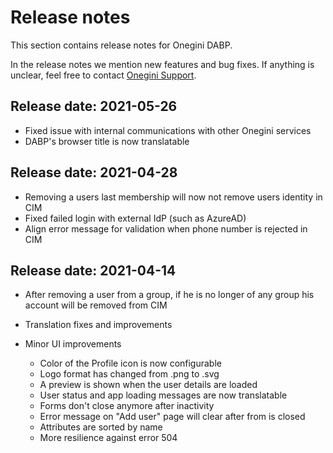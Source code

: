 # Release notes

This section contains release notes for Onegini DABP.

In the release notes we mention new features and bug fixes. If anything is unclear, feel free to contact [Onegini Support](https://support.onegini.com).

## Release date: 2021-05-26
* Fixed issue with internal communications with other Onegini services
* DABP's browser title is now translatable

## Release date: 2021-04-28
* Removing a users last membership will now not remove users identity in CIM
* Fixed failed login with external IdP (such as AzureAD)
* Align error message for validation when phone number is rejected in CIM

## Release date: 2021-04-14
* After removing a user from a group, if he is no longer of any group his account will be removed from CIM
* Translation fixes and improvements
* Minor UI improvements

   - Color of the Profile icon is now configurable
   - Logo format has changed from .png to .svg
   - A preview is shown when the user details are loaded
   -  User status and app loading messages are now translatable
   -  Forms don't close anymore after inactivity
   -  Error message on "Add user" page will clear after from is closed
   -  Attributes are sorted by name
   -  More resilience against error 504
